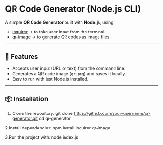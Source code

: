 # QR Code Generator (Node.js CLI)

A simple **QR Code Generator** built with **Node.js**, using:
- [inquirer](https://www.npmjs.com/package/inquirer) → to take user input from the terminal.
- [qr-image](https://www.npmjs.com/package/qr-image) → to generate QR codes as image files.

---

## 🚀 Features
- Accepts user input (URL or text) from the command line.
- Generates a QR code image (`qr.png`) and saves it locally.
- Easy to run with just Node.js installed.

---

## 📦 Installation

1. Clone the repository:
   git clone https://github.com/your-username/qr-generator.git
   cd qr-generator

2.Install dependencies:
   npm install inquirer qr-image
   
3.Run the project with:
   node index.js
